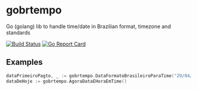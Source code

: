 # gobrtempo

Go (golang) lib to handle time/date in Brazilian format, timezone and standards

[![Build Status](https://travis-ci.org/novatrixtech/gobrtempo.svg?branch=master)](https://travis-ci.org/novatrixtech/gobrtempo) [![Go Report Card](https://goreportcard.com/badge/github.com/novatrixtech/gobrtempo)](https://goreportcard.com/report/github.com/novatrixtech/gobrtempo)

## Examples

```go
dataPrimeiroPagto, _ := gobrtempo.DataFormatoBrasileiroParaTime("29/04/2018")
dataDeHoje := gobrtempo.AgoraDataEHoraEmTime()
```
